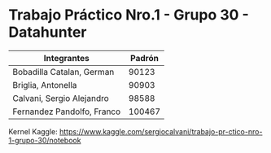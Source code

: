 # Trabajo Práctico Nro.1 - Grupo 30 - Datahunter
|          Integrantes         | Padrón |
|------------------------------|--------|
|  Bobadilla Catalan, German   |  90123 |
|     Briglia, Antonella       |  90903 |
|   Calvani, Sergio Alejandro  |  98588 |
|  Fernandez Pandolfo, Franco  | 100467 |

Kernel Kaggle: https://www.kaggle.com/sergiocalvani/trabajo-pr-ctico-nro-1-grupo-30/notebook
